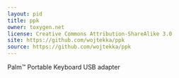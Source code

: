 ```yaml
---
layout: pid
title: ppk
owner: toxygen.net
license: Creative Commons Attribution-ShareAlike 3.0
site: https://github.com/wojtekka/ppk
source: https://github.com/wojtekka/ppk
---
```

Palm™ Portable Keyboard USB adapter

